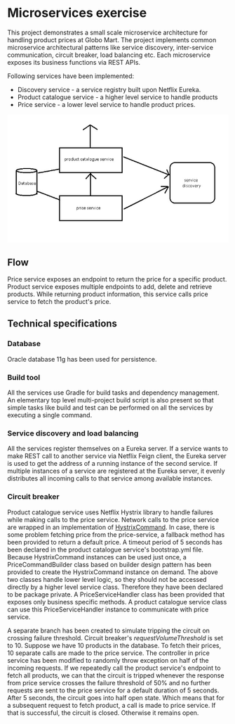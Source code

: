 # Microservices exercise
This project demonstrates a small scale microservice architecture for handling product prices at Globo Mart. The project implements common microservice architectural patterns like service discovery, inter-service communication, circuit breaker, load balancing etc. Each microservice exposes its business functions via REST APIs.

Following services have been implemented:
 - Discovery service - a service registry built upon Netflix Eureka.
 - Product catalogue service - a higher level service to handle products
 - Price service - a lower level service to handle product prices.
  
![alt text](https://github.com/sskelkar/microservice-exercise/blob/master/images/service-architecture.jpg?raw=true)
## Flow
Price service exposes an endpoint to return the price for a specific product. 
Product service exposes multiple endpoints to add, delete and retrieve products. While returning product information, this service calls price service to fetch the product's price. 
## Technical specifications
### Database
Oracle database 11g has been used for persistence. 
### Build tool
All the services use Gradle for build tasks and dependency management. An elementary top level multi-project build script is also present so that simple tasks like build and test can be performed on all the services by executing a single command.
### Service discovery and load balancing
All the services register themselves on a Eureka server. If a service wants to make REST call to another service via Netflix Feign client, the Eureka server is used to get the address of a running instance of the second service. If multiple instances of a service are registered at the Eureka server, it evenly distributes all incoming calls to that service among available instances.
### Circuit breaker
Product catalogue service uses Netflix Hystrix library to handle failures while making calls to the price service. Network calls to the price service are wrapped in an implementation of [HystrixCommand]. In case, there is some problem fetching price from the price-service, a fallback method has been provided to return a default price. A timeout period of 5 seconds has been declared in the product catalogue service's bootstrap.yml file.
Because HystrixCommand instances can be used just once, a PriceCommandBuilder class based on builder design pattern has been provided to create the HystrixCommand instance on demand. 
The above two classes handle lower level logic, so they should not be accessed directly by a higher level service class. Therefore they have been declared to be package private. A PriceServiceHandler class has been provided that exposes only business specific methods. A product catalogue service class can use this PriceServiceHandler instance to communicate with price service. 

A separate branch has been created to simulate tripping the circuit on crossing failure threshold. Circuit breaker's *requestVolumeThreshold* is set to 10. Suppose we have 10 products in the database. To fetch their prices, 10 separate calls are made to the price service. The controller in price service has been modified to randomly throw exception on half of the incoming requests. If we repeatedly call the product service's endpoint to fetch all products, we can that the circuit is tripped whenever the response from price service crosses the failure threshold of 50% and no further requests are sent to the price service for a default duration of 5 seconds. After 5 seconds, the circuit goes into half open state. Which means that for a subsequent request to fetch product, a call is made to price service. If that is successful, the circuit is closed. Otherwise it remains open.

[HystrixCommand]: <https://netflix.github.io/Hystrix/javadoc/com/netflix/hystrix/HystrixCommand.html>

